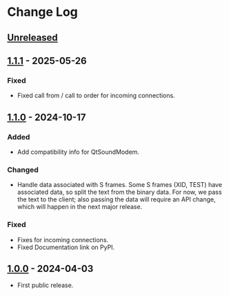 # Change Log

## [Unreleased]

## [1.1.1] - 2025-05-26

### Fixed

- Fixed call from / call to order for incoming connections.

## [1.1.0] - 2024-10-17

### Added

- Add compatibility info for QtSoundModem.

### Changed

- Handle data associated with S frames. Some S frames (XID, TEST) have
  associated data, so split the text from the binary data. For now, we pass
  the text to the client; also passing the data will require an API change,
  which will happen in the next major release.

### Fixed

- Fixes for incoming connections.
- Fixed Documentation link on PyPI.

## [1.0.0] - 2024-04-03

- First public release.

[unreleased]: https://github.com/mfncooper/pyham_pe/compare/v1.1.1...HEAD
[1.1.1]: https://github.com/mfncooper/pyham_pe/compare/v1.1.0...v1.1.1
[1.1.0]: https://github.com/mfncooper/pyham_pe/compare/v1.0.0...v1.1.0
[1.0.0]: https://github.com/mfncooper/pyham_pe/tree/v1.0.0
